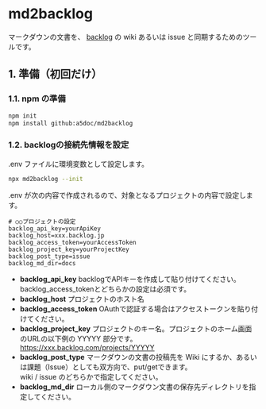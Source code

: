 md2backlog
==========

マークダウンの文書を、 [backlog](https://backlog.com/ja/) の wiki あるいは issue と同期するためのツールです。

## 1. 準備（初回だけ）

### 1.1. npm の準備

```bash
npm init
npm install github:a5doc/md2backlog

```

### 1.2. backlogの接続先情報を設定

.env ファイルに環境変数として設定します。

```bash
npx md2backlog --init
```

.env が次の内容で作成されるので、対象となるプロジェクトの内容で設定します。

```
# ○○プロジェクトの設定
backlog_api_key=yourApiKey
backlog_host=xxx.backlog.jp
backlog_access_token=yourAccessToken
backlog_project_key=yourProjectKey
backlog_post_type=issue
backlog_md_dir=docs
```

* **backlog_api_key**
    backlogでAPIキーを作成して貼り付けてください。
    backlog_access_tokenとどちらかの設定は必須です。
* **backlog_host**
    プロジェクトのホスト名
* **backlog_access_token**
    OAuthで認証する場合はアクセストークンを貼り付けてください。
* **backlog_project_key**
    プロジェクトのキー名。プロジェクトのホーム画面のURLの以下例の YYYYY 部分です。  
    https://xxx.backlog.com/projects/YYYYY
* **backlog_post_type**
    マークダウンの文書の投稿先を Wiki にするか、あるいは課題（Issue）としても双方向で、put/getできます。  
    wiki / issue のどちらかで指定してください。
* **backlog_md_dir**
    ローカル側のマークダウン文書の保存先ディレクトリを指定してください。

    
